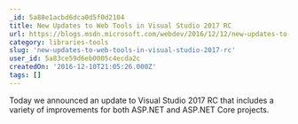 ```yaml
---
_id: 5a88e1acbd6dca0d5f0d2104
title: New Updates to Web Tools in Visual Studio 2017 RC
url: https://blogs.msdn.microsoft.com/webdev/2016/12/12/new-updates-to-web-tools-in-visual-studio-2017-rc/
category: libraries-tools
slug: 'new-updates-to-web-tools-in-visual-studio-2017-rc'
user_id: 5a83ce59d6eb0005c4ecda2c
createdOn: '2016-12-10T21:05:26.000Z'
tags: []
---
```


Today we announced an update to Visual Studio 2017 RC that includes a variety of improvements for both ASP.NET and ASP.NET Core projects. 
